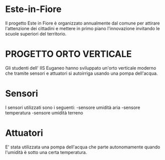 # Este-in-Fiore

Il progetto Este in Fiore è organizzato annualmente dal comune per attirare l'attenzione dei cittadini
e mettere in primo piano l'innovazione invitando le scuole superiori del territorio.

# PROGETTO ORTO VERTICALE

Gli studenti dell' IIS Euganeo hanno sviluppato un'orto verticale moderno che tramite sensori e attuatori
si autoirriga usando una pompa dell'acqua.

# Sensori

I sensori utilizzati sono i seguenti:
-sensore umidità aria
-sensore temperatura
-sensore umidità terreno

# Attuatori

E' stata utilizzata una pompa dell'acqua che parte autonomamente quando l'umidità è sotto una certa temperatura.
